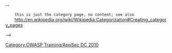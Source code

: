 \--

`    this is just the category page, no content; see also`
`    `<http://en.wikipedia.org/wiki/Wikipedia:Categorization#Creating_category_pages>

\--\>

[Category:OWASP Training/AppSec DC
2010](Category:OWASP_Training/AppSec_DC_2010 "wikilink")